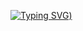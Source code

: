 [![Typing SVG](https://readme-typing-svg.demolab.com?font=Fira+Code&weight=600&size=28&duration=2000&pause=400&color=F70000&center=true&vCenter=true&multiline=true&repeat=false&width=720&height=120&lines=Hi+there%2C;I'm+Hossein+Khalili;I+hope+you+are+always+happy+%3A))](https://git.io/typing-svg)
